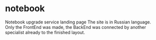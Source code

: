 # notebook
Notebook upgrade service landing page The site is in Russian language. Only the FrontEnd was made, the BackEnd was 
connected by another specialist already to the finished layout.
